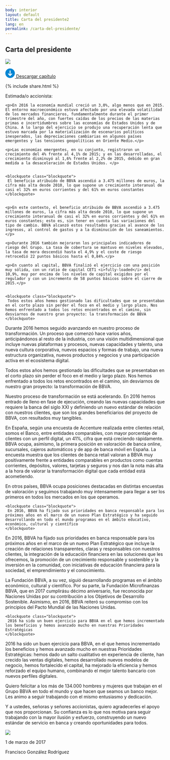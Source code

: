```yaml
---
body: interior
layout: default
title: Carta del presidente2
lang: en
permalink: /carta-del-presidente/
---
```


<section class="principal">
  <div class="container container--small" data-header-control>
    <h1 class="tit-letter">Carta del presidente</h1>
  </div>
  <div class="letter-image">
    <img src="{{site.baseurl}}/images/bg-francisco.png" />
  </div>
</section>

<section class="section-option">
  <div class="container container--small u-flex u-space-between">
    <p class="download-option">
      <a href="#">
        <svg width="30px" height="30px" viewBox="-7 -1741 30 30" version="1.1" xmlns="http://www.w3.org/2000/svg" xmlns:xlink="http://www.w3.org/1999/xlink">
          <path d="M8,-1741 C-0.318181818,-1741 -7,-1734.31818 -7,-1726 C-7,-1717.68182 -0.318181818,-1711 8,-1711 C16.3181818,-1711 23,-1717.68182 23,-1726 C23,-1734.31818 16.3181818,-1741 8,-1741 Z M14.6136364,-1723.47727 L8.47727273,-1717.34091 C8.34090909,-1717.20455 8.13636364,-1717.13636 8,-1717.13636 C7.79545455,-1717.13636 7.65909091,-1717.20455 7.52272727,-1717.34091 L1.38636364,-1723.47727 C1.25,-1723.61364 1.18181818,-1723.75 1.18181818,-1723.95455 C1.18181818,-1724.15909 1.25,-1724.29545 1.38636364,-1724.43182 L2.34090909,-1725.38636 C2.61363636,-1725.65909 3.02272727,-1725.65909 3.29545455,-1725.38636 L6.02272727,-1722.65909 C6.22727273,-1722.45455 6.63636364,-1722.59091 6.63636364,-1722.93182 L6.63636364,-1734.18182 C6.63636364,-1734.59091 6.90909091,-1734.86364 7.31818182,-1734.86364 L8.68181818,-1734.86364 C9.09090909,-1734.86364 9.36363636,-1734.59091 9.36363636,-1734.18182 L9.36363636,-1722.86364 C9.36363636,-1722.59091 9.70454545,-1722.38636 9.97727273,-1722.59091 L12.7045455,-1725.31818 C12.9772727,-1725.59091 13.3863636,-1725.59091 13.6590909,-1725.31818 L14.6136364,-1724.36364 C14.75,-1724.22727 14.8181818,-1724.09091 14.8181818,-1723.88636 C14.8181818,-1723.75 14.75,-1723.61364 14.6136364,-1723.47727 Z" id="Shape" stroke="none" fill="#0085D3" fill-rule="evenodd"></path>
        </svg>
        Descargar capítulo
      </a>
    </p>
    {% include share.html %}


  </div>
</section>

<section class="section section--small">
  <div class="container container--small letter-txt">
    <p>Estimada/o accionista:</p>

    <p>En 2016 la economía mundial creció un 3,0%, algo menos que en 2015. El entorno macroeconómico estuvo afectado por una elevada volatilidad de los mercados financieros, fundamentalmente durante el primer trimestre del año, con fuertes caídas de los precios de las materias primas e incertidumbres sobre las economías de Estados Unidos y de China. A lo largo del ejercicio se produjo una recuperación lenta que estuvo marcada por la materialización de escenarios políticos inesperados, las depreciaciones cambiarias en algunos países emergentes y las tensiones geopolíticas en Oriente Medio.</p>

    <p>Las economías emergentes, en su conjunto, registraron un crecimiento del 4% frente al 4,1% de 2015; y en las desarrolladas, el crecimiento disminuyó al 1,6% frente al 2,2% de 2015, debido en gran medida a la desaceleración de Estados Unidos. </p>


    <blockquote class="blockquote">
     El beneficio atribuido de BBVA ascendió a 3.475 millones de euros, la cifra más alta desde 2010, lo que supone un crecimiento interanual de casi el 32% en euros corrientes y del 61% en euros constantes
    </blockquote>


    <p>En este contexto, el beneficio atribuido de BBVA ascendió a 3.475 millones de euros, la cifra más alta desde 2010, lo que supone un crecimiento interanual de casi el 32% en euros corrientes y del 61% en euros constantes; esto es, sin tener en cuenta las variaciones del tipo de cambio. BBVA alcanzó estos resultados gracias al avance de los ingresos, al control de gastos y a la disminución de los saneamientos.</p>

    <p>Durante 2016 también mejoraron los principales indicadores de riesgo del Grupo. La tasa de cobertura se mantuvo en niveles elevados, la tasa de mora descendió hasta el 4,9% y el coste de riesgo retrocedió 22 puntos básicos hasta el 0,84%.</p>

    <p>En cuanto al capital, BBVA finalizó el ejercicio con una posición muy sólida, con un ratio de capital CET1 <i>fully-loaded</i> del 10,9%, muy por encima de los niveles de capital exigidos por el regulador y con un incremento de 58 puntos básicos sobre el cierre de 2015.</p>


    <blockquote class="blockquote">
     Todos estos años hemos gestionado las dificultades que se presentaban en el corto plazo sin perder el foco en el medio y largo plazo. Nos hemos enfrentado a todos los retos encontrados en el camino, sin desviarnos de nuestro gran proyecto: la transformación de BBVA
    </blockquote>



<p>Durante 2016 hemos seguido avanzando en nuestro proceso de transformación. Un proceso que comenzó hace varios años, anticipándonos al resto de la industria, con una visión multidimensional que incluye nuevas plataformas y procesos, nuevas capacidades y talento, una nueva cultura corporativa, nuevos espacios y formas de trabajo, una nueva estructura organizativa, nuevos productos y negocios y una participación activa en el ecosistema digital. 
</p>
<p>Todos estos años hemos gestionado las dificultades que se presentaban en el corto plazo sin perder el foco en el medio y largo plazo. Nos hemos enfrentado a todos los retos encontrados en el camino, sin desviarnos de nuestro gran proyecto: la transformación de BBVA. 
</p>
<p>Nuestro proceso de transformación se está acelerando. En 2016 hemos entrado de lleno en fase de ejecución, creando las nuevas capacidades que requiere la banca del siglo XXI y definiendo un nuevo estándar de relación con nuestros clientes, que son los grandes beneficiarios del proyecto de BBVA, con resultados muy tangibles.
</p>
<p>En España, según una encuesta de Accenture realizada entre clientes retail, somos el Banco, entre entidades comparables, con mayor porcentaje de clientes con un perfil digital, un 41%, cifra que está creciendo rápidamente. BBVA ocupa, asimismo, la primera posición en valoración de banca online, sucursales, cajeros automáticos y de app de banca móvil en España. La encuesta muestra que los clientes de banca retail valoran a BBVA muy positivamente frente a entidades comparables en productos como cuentas corrientes, depósitos, valores, tarjetas y seguros y nos dan la nota más alta a la hora de valorar la transformación digital que cada entidad está acometiendo.
 </p> 
<p>En otros países, BBVA ocupa posiciones destacadas en distintas encuestas de valoración y seguimos trabajando muy intensamente para llegar a ser los primeros en todos los mercados en los que operamos.
</p>

    <blockquote class="blockquote">
     En 2016, BBVA ha fijado sus prioridades en banca responsable para los próximos años en el marco de un nuevo Plan Estratégico y ha seguido desarrollando en todo el mundo programas en el ámbito educativo, económico, cultural y científico
    </blockquote>

<p>En 2016, BBVA ha fijado sus prioridades en banca responsable para los próximos años en el marco de un nuevo Plan Estratégico que incluye la creación de relaciones transparentes, claras y responsables con nuestros clientes, la integración de la educación financiera en las soluciones que les ofrecemos, la promoción de un crecimiento responsable y sostenible y la inversión en la comunidad, con iniciativas de educación financiera para la sociedad, el emprendimiento y el conocimiento.</p>

<p>La Fundación BBVA, a su vez, siguió desarrollando programas en el ámbito económico, cultural y científico. Por su parte, la Fundación Microfinanzas BBVA, que en 2017 cumplirásu décimo aniversario, fue reconocida por Naciones Unidas por su contribución a los Objetivos de Desarrollo Sostenible. Asimismo, en 2016, BBVA reiteró su compromiso con los principios del Pacto Mundial de las Naciones Unidas.
</p>

    <blockquote class="blockquote">
     2016 ha sido un buen ejercicio para BBVA en el que hemos incrementado los beneficios y hemos avanzado mucho en nuestras Prioridades Estratégicas
    </blockquote>

<p>2016 ha sido un buen ejercicio para BBVA, en el que hemos incrementado los beneficios y hemos avanzado mucho en nuestras Prioridades Estratégicas: hemos dado un salto cualitativo en experiencia de cliente, han crecido las ventas digitales, hemos desarrollado nuevos modelos de negocio, hemos fortalecido el capital, ha mejorado la eficiencia y hemos reforzado el equipo humano, combinando el mejor talento bancario con nuevos perfiles digitales.
</p>
<p>Quiero felicitar a los más de 134.000 hombres y mujeres que trabajan en el Grupo BBVA en todo el mundo y que hacen que seamos un banco mejor. Les animo a seguir trabajando con el mismo entusiasmo y dedicación.
</p>
<p>Y a ustedes, señoras y señores accionistas, quiero agradecerles el apoyo que nos proporcionan. Su confianza es lo que nos motiva para seguir trabajando con la mayor ilusión y esfuerzo, construyendo un nuevo estándar de servicio en banca y creando oportunidades para todos.
</p>
    <div class="letter-sign">
      <img src="{{site.baseurl}}/images/sign.png" />
      <p class="letter-signDate">1 de marzo de 2017</p>
      <p class="letter-signAuthor">Francisco González Rodríguez</p>
    </div>
  </div>
</section>








